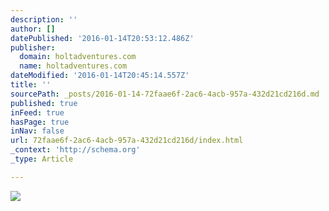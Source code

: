 ```yaml
---
description: ''
author: []
datePublished: '2016-01-14T20:53:12.486Z'
publisher:
  domain: holtadventures.com
  name: holtadventures.com
dateModified: '2016-01-14T20:45:14.557Z'
title: ''
sourcePath: _posts/2016-01-14-72faae6f-2ac6-4acb-957a-432d21cd216d.md
published: true
inFeed: true
hasPage: true
inNav: false
url: 72faae6f-2ac6-4acb-957a-432d21cd216d/index.html
_context: 'http://schema.org'
_type: Article

---
```

![](http://holtadventures.com/wp-content/Gallery/Laos/DSC_0106.JPG)